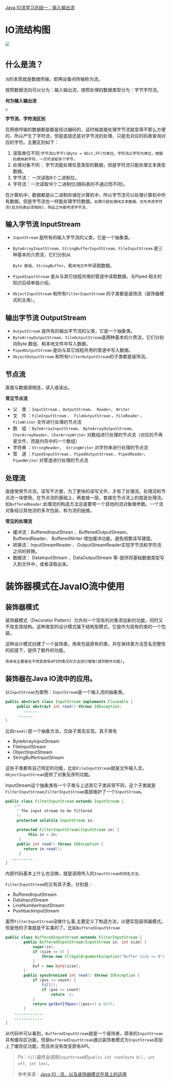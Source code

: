 [Java IO流学习总结一：输入输出流](https://blog.csdn.net/zhaoyanjun6/article/details/54292148)

# IO流结构图

<img src="https://s2.ax1x.com/2019/10/23/KtQu60.png" style="zoom:80%;" />



# `什么是流？`

`流`的本质就是数据传输，即两设备间传输称为流。

按照数据流向可以分为：输入输出流，按照处理的数据类型分为：字节字符流。

**何为输入输出流**

<img src="https://s2.ax1x.com/2019/10/23/KtlLPH.png" style="zoom:50%;" />

**字节流、字符流区别**

在网络传输的数据都是都是经过编码的，这时候直接处理字节流就变得不那么方便的，所以产生了字符流，但是底层还是对字节流的处理，只是去对应的码表查询对应的字符。主要区别如下：

1.  读取单位不同:`字节流以字节(1Byte = 8bit,FF)为单位。字符流以字符为单位，根据码表映射字符，一次可读取多个字节。`
2. 处理对象不同： 字节流能处理任意类型的数据，但是字符流只能处理文本类型数据。
3. 字节流： 一次读取8个二进制位。
4. 字符流：一次读取16个二进制位(随码表的不通过而不同)。

在计算机中，数据都是以二进制存储在计算机中，所以字节流可以处理计算机中所有数据，但是字节流也一样能处理字符数据。`如果只是处理纯文本数据，优先考虑字符流(双方码表必须相同)，除此之外都考虑字节流。`



## 输入字节流 InputStream

- `InputStream` 是所有的输入字节流的父类，它是一个抽象类。

- `ByteArrayInputStream、StringBufferInputStream、FileInputStream` 是三种基本的介质流，它们分别从

  `Byte 数组`、`StringBuffer`、和`本地文件`中读取数据。

- `PipedInputStream` 是从与其它线程共用的管道中读取数据，与Piped 相关的知识后续单独介绍。

- `ObjectInputStream` 和所有`FilterInputStream` 的子类都是装饰流（装饰器模式的主角）。

## 输出字节流 OutputStream

- `OutputStream` 是所有的输出字节流的父类，它是一个抽象类。
- `ByteArrayOutputStream`、`FileOutputStream`是两种基本的介质流，它们分别向Byte 数组、和本地文件中写入数据。
- `PipedOutputStream` 是向与其它线程共用的管道中写入数据。
- `ObjectOutputStream` 和所有`FilterOutputStream`的子类都是装饰流。

## 节点流 

直接与数据源相连，读入或读出。

**常见节点流**

- 父　类 ：`InputStream` 、`OutputStream`、` Reader`、 `Writer`
- 文　件 ：`FileInputStream` 、` FileOutputStrean` 、`FileReader` 、`FileWriter` 文件进行处理的节点流
- 数　组 ：`ByteArrayInputStream`、 `ByteArrayOutputStream`、 `CharArrayReader`、`CharArrayWriter` 对数组进行处理的节点流（对应的不再是文件，而是内存中的一个数组）
- 字符串 ：`StringReader`、` StringWriter` 对字符串进行处理的节点流
- 管　道 ：`PipedInputStream` 、`PipedOutputStream` 、`PipedReader`、`PipedWriter` 对管道进行处理的节点流

## 处理流

直接使用节点流，读写不方便，为了更快的读写文件，才有了处理流。处理流和节点流一块使用，在节点流的基础上，再套接一层，套接在节点流上的就是处理流。如`BufferedReader`.处理流的构造方法总是要带一个其他的流对象做参数。一个流对象经过其他流的多次包装，称为流的链接。

**常见的处理流**

- 缓冲流：BufferedInputStrean 、BufferedOutputStream、 BufferedReader、 BufferedWriter 增加缓冲功能，避免频繁读写硬盘。
- 转换流：InputStreamReader 、OutputStreamReader实现字节流和字符流之间的转换。
- 数据流： DataInputStream 、DataOutputStream 等-提供将基础数据类型写入到文件中，或者读取出来。



# 装饰器模式在JavaIO流中使用

## 装饰器模式

装饰器模式（Decorator Pattern）允许向一个现有的对象添加新的功能，同时又不改变其结构。这种类型的设计模式属于结构型模式，它是作为现有的类的一个包装。

这种设计模式创建了一个装饰类，用来包装原有的类，并在保持类方法签名完整性的前提下，提供了额外的功能。

`简单说主要是在不改变原有API的情况对方法进行增强(提供额外功能)`。

## 装饰器在Java IO流中的应用。

以`InputStream`为案例：`InputStream`是一个输入流的抽象类。

```java
public abstract class InputStream implements Closeable {
     public abstract int read() throws IOException;
    	.......
      .......
}
```

比如`read()`是一个抽象方法，交由子类去实现。其子类有

- ByteArrayInputStream
- FileInputStream
- ObjectInputStream
- StringBufferInputStream

这些子类都有自己特定的功能，比如`FileInputStream`就是文件输入流，`ObjectInputStream`提供了对象反序列功能。

InputStream这个抽象类有一个子类与上述其它子类非常不同，这个子类就是`FilterInputStream`,`FilterInputStream`类部维护了一个`InputStream`。

```java
public class FilterInputStream extends InputStream {
    /**
     * The input stream to be filtered.
     */
     protected volatile InputStream in;
  
     protected FilterInputStream(InputStream in) {
          this.in = in;
      }
     public int read() throws IOException {
        return in.read();
      }
   .......... 
}
```

内部代码基本上什么也没做，就是调用传入的`InputStream的同名方法。`

`FilterInputStream`的又有其子类，分别是：

- BufferedInputStream
- DataInputStream
- LineNumberInputStream
- PushbackInputStream

虽然`FilterInputStream`没做什么事,主要定义了构造方法，以便实现装饰器模式。但是他的子类就是干实事的了。比如`BufferedInputStream`

```java
public class BufferedInputStream extends FilterInputStream {
        public BufferedInputStream(InputStream in, int size) {
            super(in);
            if (size <= 0) {
                throw new IllegalArgumentException("Buffer size <= 0");
            }
            buf = new byte[size];
        }
        public synchronized int read() throws IOException {
            if (pos >= count) {
                fill();
                if (pos >= count)
                    return -1;
            }
            return getBufIfOpen()[pos++] & 0xff;
        }
    .............
    .............
}
```

从代码中可以看到，`BufferedInputStream`就是一个装饰者，原来的`InputStream`并有缓存区功能，但是`BufferedInputStream`通过装饰者模式为`InputStream`添加上了缓存区功能，而且并没有改变原有API。

> Ps：`fill`最终会调用`InputStream`的`public int read(byte b[], int off, int len)`。
>
> 参考来源：[Java IO : 流，以及装饰器模式在其上的运用](https://segmentfault.com/a/1190000004255439)

